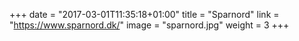 +++
date = "2017-03-01T11:35:18+01:00"
title = "Sparnord"
link = "https://www.sparnord.dk/"
image = "sparnord.jpg"
weight = 3
+++

